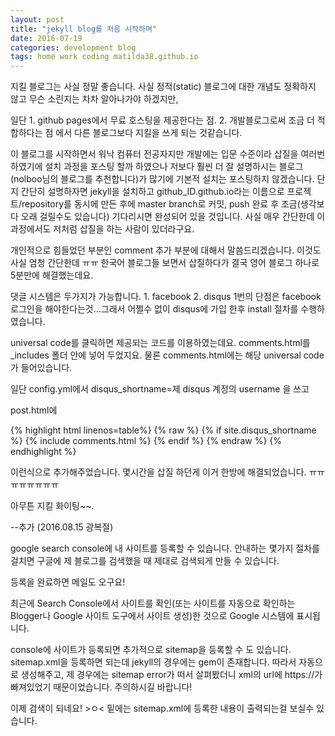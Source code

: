 ```yaml
---
layout: post
title: "jekyll blog를 처음 시작하며"
date: 2016-07-19
categories: development blog
tags: home work coding matilda38.github.io
---
```


지킬 블로그는 사실 정말 좋습니다. 사실 정적(static) 블로그에 대한 개념도 정확하지 않고 무슨 소린지는 차차 알아나가야 하겠지만,

일단 1. github pages에서 무료 호스팅을 제공한다는 점. 2. 개발블로그로써 조금 더 적합하다는 점 에서 다른 블로그보다 지킬을 쓰게 되는 것같습니다.

이 블로그를 시작하면서 워낙 컴퓨터 전공자지만 개발에는 입문 수준이라 삽질을 여러번 하였기에 설치 과정을 포스팅 할까 하였으나 저보다 훨씬 더 잘 설명하시는 블로그(nolboo님의 블로그를 추천합니다)가 많기에 기본적 설치는 포스팅하지 않겠습니다. 단지 간단히 설명하자면 jekyll을 설치하고 github_ID.github.io라는 이름으로 프로젝트/repository를 동시에 만든 후에 master branch로 커밋, push 완료 후 조금(생각보다 오래 걸릴수도 있습니다) 기다리시면 완성되어 있을 것입니다. 사실 매우 간단한데 이 과정에서도 저처럼 삽질을 하는 사람이 있더라구요.

개인적으로 힘들었던 부분인 comment 추가 부분에 대해서 말씀드리겠습니다. 이것도 사실 엄청 간단한데 ㅠㅠ 한국어 블로그들 보면서 삽질하다가 결국 영어 블로그 하나로 5분만에 해결했는데요.

댓글 시스템은 두가지가 가능합니다. 1. facebook 2. disqus 1번의 단점은 facebook 로그인을 해야한다는것...그래서 어쩔수 없이 disqus에 가입 한후 install 절차를 수행하였습니다.

universal code를 클릭하면 제공되는 코드를 이용하였는데요. comments.html를 _includes 폴더 안에 넣어 두었지요. 물론 comments.html에는 해당 universal code가 들어있습니다.

일단 config.yml에서 disqus_shortname=제 disqus 계정의 username 을 쓰고

post.html에

{% highlight html linenos=table%}
{% raw %}
{% if site.disqus_shortname %}
  {% include comments.html %}
{% endif %}
{% endraw %}
{% endhighlight %}

이런식으로 추가해주었습니다. 몇시간을 삽질 하던게 이거 한방에 해결되었습니다. ㅠㅠㅠㅠㅠㅠㅠㅠ

아무튼 지킬 화이팅~~.


--추가 (2016.08.15 광복절)

google search console에 내 사이트를 등록할 수 있습니다. 안내하는 몇가지 절차를 걸치면 구글에 제 블로그를 검색했을 때 제대로 검색되게 만들 수 있습니다.

등록을 완료하면 메일도 오구요!

최근에 Search Console에서 사이트를 확인(또는 사이트를 자동으로 확인하는 Blogger나 Google 사이트 도구에서 사이트 생성)한 것으로 Google 시스템에 표시됩니다.

console에 사이트가 등록되면 추가적으로 sitemap을 등록할 수 도 있습니다. sitemap.xml을 등록하면 되는데 jekyll의 경우에는 gem이 존재합니다. 따라서 자동으로 생성해주고, 제 경우에는 sitemap error가 떠서 살펴봤더니 xml의 url에 https://가 빠져있었기 때문이었습니다. 주의하시길 바랍니다!

이제 검색이 되네요! >ㅇ< 밑에는 sitemap.xml에 등록한 내용이 출력되는걸 보실수 있습니다.
